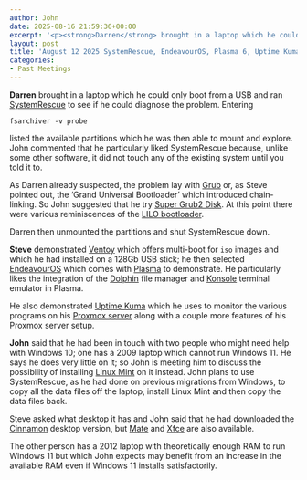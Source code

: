 ```yaml
---
author: John
date: 2025-08-16 21:59:36+00:00
excerpt: '<p><strong>Darren</strong> brought in a laptop which he could only boot from a USB and ran <a href="http://www.system-rescue-cd.org/" type="text/html" role="link">SystemRescue</a> to see if he could diagnose the problem. Entering</p><p><code>fsarchiver -v probe</code></p><p>listed the available partitions which he was then able to mount and explore. John commented that he particularly liked SystemRescue because, unlike some other software, it did not touch any of the existing system until you told it to.</p>'
layout: post
title: 'August 12 2025 SystemRescue, EndeavourOS, Plasma 6, Uptime Kuma, Linux Mint'
categories:
- Past Meetings
---
```

<p><strong>Darren</strong> brought in a laptop which he could only boot from a USB and ran <a href="http://www.system-rescue-cd.org/" type="text/html" role="link">SystemRescue</a> to see if he could diagnose the problem. Entering</p><p><code>fsarchiver -v probe</code></p><p>listed the available partitions which he was then able to mount and explore. John commented that he particularly liked SystemRescue because, unlike some other software, it did not touch any of the existing system until you told it to.</p><p>As Darren already suspected, the problem lay with <a href="https://www.gnu.org/software/grub/" type="text/html" role="link">Grub</a> or, as Steve pointed out, the ‘Grand Universal Bootloader’ which introduced chain-linking. So John suggested that he try <a href="https://www.supergrubdisk.org/" type="text/html" role="link">Super Grub2 Disk</a>. At this point there were various reminiscences of the <a href="https://en.wikipedia.org/wiki/LILO_(bootloader)" type="text/html" role="link">LILO bootloader</a>.</p><p>Darren then unmounted the partitions and shut SystemRescue down.</p><p><strong>Steve</strong> demonstrated <a href="https://www.ventoy.net/en/index.html" type="text/html" role="link">Ventoy</a> which offers multi-boot for <code>iso</code> images and which he had installed on a 128Gb USB stick; he then selected <a href="https://endeavouros.com/" type="text/html" role="link">EndeavourOS</a> which comes with <a href="https://kde.org/announcements/plasma/6/6.1.0/" type="text/html" role="link">Plasma</a> to demonstrate. He particularly likes the integration of the <a href="https://en.wikipedia.org/wiki/Dolphin_(file_manager)" type="text/html" role="link">Dolphin</a> file manager and <a href="https://konsole.kde.org/" type="text/html" role="link">Konsole</a> terminal emulator in Plasma.</p><p>He also demonstrated <a href="https://uptime.kuma.pet/" type="text/html" role="link">Uptime Kuma</a> which he uses to monitor the various programs on his <a href="https://www.proxmox.com/en/proxmox-virtual-environment/overview" type="text/html" role="link">Proxmox server</a> along with a couple more features of his Proxmox server setup.</p><p><strong>John</strong> said that he had been in touch with two people who might need help with Windows 10; one has a 2009 laptop which cannot run Windows 11. He says he does very little on it; so John is meeting him to discuss the possibility of installing <a href="https://linuxmint.com/" type="text/html" role="link">Linux Mint</a> on it instead. John plans to use SystemRescue, as he had done on previous migrations from Windows, to copy all the data files off the laptop, install Linux Mint and then copy the data files back.</p><p>Steve asked what desktop it has and John said that he had downloaded the <a href="https://cinnamon-spices.linuxmint.com/" type="text/html" role="link">Cinnamon</a> desktop version, but <a href="https://mate-desktop.org/" type="text/html" role="link">Mate</a> and <a href="https://xfce.org/" type="text/html" role="link">Xfce</a> are also available.</p><p>The other person has a 2012 laptop with theoretically enough RAM to run Windows 11 but which John expects may benefit from an increase in the available RAM even if Windows 11 installs satisfactorily.</p>
